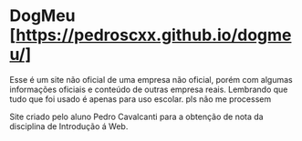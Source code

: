 # DogMeu [https://pedroscxx.github.io/dogmeu/]
Esse é um site não oficial de uma empresa não oficial, porém com algumas informações oficiais e conteúdo de outras empresa reais.
Lembrando que tudo que foi usado é apenas para uso escolar. pls não me processem

Site criado pelo aluno Pedro Cavalcanti para a obtenção de nota da disciplina de Introdução á Web.

